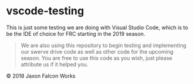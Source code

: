 # vscode-testing
This is just some testing we are doing with Visual Studio Code, which is 
to be the IDE of choice for FRC starting in the 2019 season.

> We are also using this repository to begin testing and implementing our swerve drive code
> as well as other code for the upcoming season. You are free to use this code as you wish,
> just please attribute us if it helped you.

&copy; 2018 Jaxon Falcon Works
